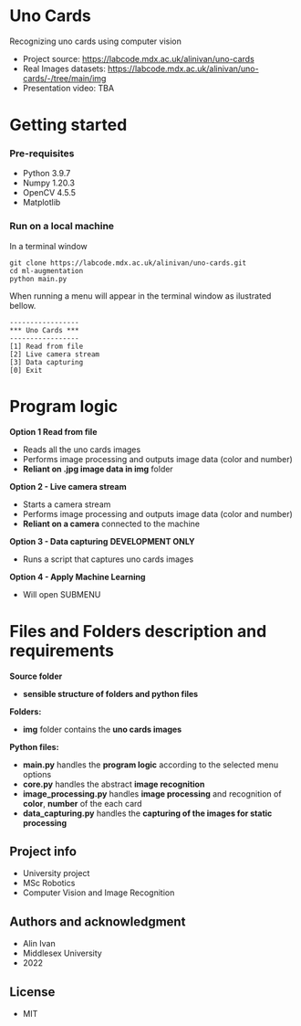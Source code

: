# Uno Cards

Recognizing uno cards using computer vision
- Project source: https://labcode.mdx.ac.uk/alinivan/uno-cards
- Real Images datasets: https://labcode.mdx.ac.uk/alinivan/uno-cards/-/tree/main/img
- Presentation video: TBA

# Getting started

### Pre-requisites
 - Python 3.9.7
 - Numpy 1.20.3
 - OpenCV 4.5.5
 - Matplotlib 


### Run on a local machine

In a terminal window
```
git clone https://labcode.mdx.ac.uk/alinivan/uno-cards.git
cd ml-augmentation
python main.py
```
When running a menu will appear in the terminal window as ilustrated bellow.
```
-----------------
*** Uno Cards ***
-----------------
[1] Read from file
[2] Live camera stream
[3] Data capturing
[0] Exit
```

# Program logic

**Option 1 Read from file**
 - Reads all the uno cards images
 - Performs image processing and outputs image data (color and number)
 - **Reliant on .jpg image data in img** folder


**Option 2 - Live camera stream**
 - Starts a camera stream
 - Performs image processing and outputs image data (color and number)
 - **Reliant on a camera** connected to the machine

**Option 3 - Data capturing** **DEVELOPMENT ONLY**
 - Runs a script that captures uno cards images

**Option 4 - Apply Machine Learning**
 - Will open SUBMENU


# Files and Folders description and requirements

**Source folder**
 - **sensible structure of folders and python files**

**Folders:**
- **img** folder contains the **uno cards images**

**Python files:**
- **main.py** handles the **program logic** according to the selected menu options
- **core.py** handles the abstract **image recognition**
- **image_processing.py** handles **image processing** and recognition of **color**, **number** of the each card
- **data_capturing.py** handles the **capturing of the images for static processing**


## Project info
- University project
- MSc Robotics
- Computer Vision and Image Recognition
## Authors and acknowledgment
- Alin Ivan
- Middlesex University
- 2022

## License
- MIT


